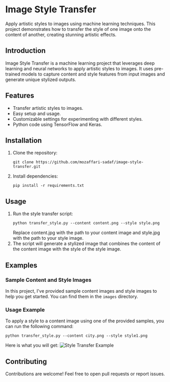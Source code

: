 # Image Style Transfer

Apply artistic styles to images using machine learning techniques. This project demonstrates how to transfer the style of one image onto the content of another, creating stunning artistic effects.

## Introduction

Image Style Transfer is a machine learning project that leverages deep learning and neural networks to apply artistic styles to images. It uses pre-trained models to capture content and style features from input images and generate unique stylized outputs.

## Features

- Transfer artistic styles to images.
- Easy setup and usage.
- Customizable settings for experimenting with different styles.
- Python code using TensorFlow and Keras.

## Installation

1. Clone the repository:

   ```
   git clone https://github.com/mozaffari-sadaf/image-style-transfer.git
   ```
2. Install dependencies:
   ```
   pip install -r requirements.txt
   ```
## Usage
1. Run the style transfer script:
   ```
   python transfer_style.py --content content.png --style style.png
   ```
   Replace content.jpg with the path to your content image and style.jpg with the path to your style image.
2. The script will generate a stylized image that combines the content of the content image with the style of the style image.

## Examples
### Sample Content and Style Images

In this project, I've provided sample content images and style images to help you get started. You can find them in the `images` directory.

### Usage Example

To apply a style to a content image using one of the provided samples, you can run the following command:

```
python transfer_style.py --content city.png --style style1.png
```
Here is what you will get:
![Style Transfer Example](https://github.com/mozaffari-sadaf/image-style-transfer/assets/49075210/1b396342-4071-4828-b686-605ced68d68f)
## Contributing
Contributions are welcome! Feel free to open pull requests or report issues.

